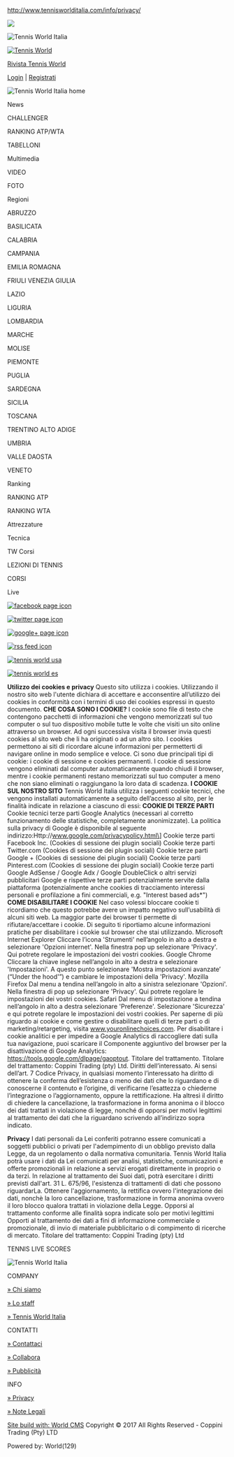 http://www.tennisworlditalia.com/info/privacy/

![](http://b.scorecardresearch.com/p?c1=2&c2=15959335&cv=2.0&cj=1)

![Tennis World Italia](http://www.tennisworlditalia.com/images/logo_h.png)

[<img src="http://www.tennisworldmagazine.it/mag/pdfcover/lastcoverMini.jpg" alt="Tennis World" id="img_mag" />](http://www.tennisworldmagazine.it)

<a href="http://www.tennisworldmagazine.it" class="log_reg">Rivista Tennis World</a>

<a href="http://www.tennisworlditalia.com?cat=signin" class="log_reg">Login</a> | <a href="http://www.tennisworlditalia.com?cat=register" class="log_reg">Registrati</a>

[](http://www.tennisworlditalia.com)

![Tennis World Italia home ](http://www.tennisworlditalia.com/world_cms/images/home.png)

[](http://www.tennisworlditalia.com/list/news/all/0/)

News

<a href="http://www.tennisworlditalia.com/list/news/Tennis_Challenger/0/" class="sublink"></a>
CHALLENGER

<a href="http://www.tennisworlditalia.com/list/news/Ranking_Atp_Wta/0/" class="sublink"></a>
RANKING ATP/WTA

<a href="http://www.tennisworlditalia.com/list/news/Tabelloni/0/" class="sublink"></a>
TABELLONI

[](http://www.tennisworlditalia.com/list/videos/all/0/)

Multimedia

<a href="http://www.tennisworlditalia.com/list/videos/all/0/" class="sublink"></a>
VIDEO

<a href="http://www.tennisworlditalia.com/lista_gallery/0/" class="sublink"></a>
FOTO

[](http://www.tennisworlditalia.com/list/news_regionali/all/0/)

Regioni

<a href="http://www.tennisworlditalia.com/list/news_regionali/Abruzzo/0/" class="sublink"></a>
ABRUZZO

<a href="http://www.tennisworlditalia.com/list/news_regionali/Basilicata/0/" class="sublink"></a>
BASILICATA

<a href="http://www.tennisworlditalia.com/list/news_regionali/Calabria/0/" class="sublink"></a>
CALABRIA

<a href="http://www.tennisworlditalia.com/list/news_regionali/Campania/0/" class="sublink"></a>
CAMPANIA

<a href="http://www.tennisworlditalia.com/list/news_regionali/Emilia_Romagna/0/" class="sublink"></a>
EMILIA ROMAGNA

<a href="http://www.tennisworlditalia.com/list/news_regionali/Friuli_Venezia_Giulia/0/" class="sublink"></a>
FRIULI VENEZIA GIULIA

<a href="http://www.tennisworlditalia.com/list/news_regionali/Lazio/0/" class="sublink"></a>
LAZIO

<a href="http://www.tennisworlditalia.com/list/news_regionali/Liguria/0/" class="sublink"></a>
LIGURIA

<a href="http://www.tennisworlditalia.com/list/news_regionali/Lombardia/0/" class="sublink"></a>
LOMBARDIA

<a href="http://www.tennisworlditalia.com/list/news_regionali/Marche/0/" class="sublink"></a>
MARCHE

<a href="http://www.tennisworlditalia.com/list/news_regionali/Molise/0/" class="sublink"></a>
MOLISE

<a href="http://www.tennisworlditalia.com/list/news_regionali/Piemonte/0/" class="sublink"></a>
PIEMONTE

<a href="http://www.tennisworlditalia.com/list/news_regionali/Puglia/0/" class="sublink"></a>
PUGLIA

<a href="http://www.tennisworlditalia.com/list/news_regionali/Sardegna/0/" class="sublink"></a>
SARDEGNA

<a href="http://www.tennisworlditalia.com/list/news_regionali/Sicilia/0/" class="sublink"></a>
SICILIA

<a href="http://www.tennisworlditalia.com/list/news_regionali/Toscana/0/" class="sublink"></a>
TOSCANA

<a href="http://www.tennisworlditalia.com/list/news_regionali/Trentino_Alto_Adige/0/" class="sublink"></a>
TRENTINO ALTO ADIGE

<a href="http://www.tennisworlditalia.com/list/news_regionali/Umbria/0/" class="sublink"></a>
UMBRIA

<a href="http://www.tennisworlditalia.com/list/news_regionali/Valle_dAosta/0/" class="sublink"></a>
VALLE DAOSTA

<a href="http://www.tennisworlditalia.com/list/news_regionali/Veneto/0/" class="sublink"></a>
VENETO

[](http://www.tennisworlditalia.com/ranking/atp/)

Ranking

<a href="http://www.tennisworlditalia.com/ranking/atp/" class="sublink"></a>
RANKING ATP

<a href="http://www.tennisworlditalia.com/ranking/wta/" class="sublink"></a>
RANKING WTA

[](http://www.tennisworlditalia.com/list/news/Attrezzature_Tennis/0/)

Attrezzature

[](http://www.tennisworlditalia.com/lista_tec/-1/-1/)

Tecnica

[](http://www.lezionitennis.net/)

TW Corsi

<a href="http://www.lezionitennis.net/" class="sublink"></a>
LEZIONI DI TENNIS

<a href="./?section=corso&amp;id=8" class="sublink"></a>
CORSI

[](http://www.tennisworlditalia.com/live/)

Live

[![facebook page icon](http://www.tennisworlditalia.com/world_cms/images/social_fb.png)](https://www.facebook.com/pages/TennisWorldItalia/119116884803484)

[![twitter page icon](http://www.tennisworlditalia.com/world_cms/images/social_tw.png)](https://twitter.com/tennisworldit#)

[![google+ page icon](http://www.tennisworlditalia.com/world_cms/images/social_gp.png)](https://plus.google.com/110777979074090944609?hl=it)

[![rss feed icon](http://www.tennisworlditalia.com/world_cms/images/feed_rss.png)](http://www.tennisworlditalia.com/rss/news.php)

[![tennis world usa](http://www.tennisworlditalia.com/images/common/usa.jpg)](http://www.tennisworldusa.org)

[![tennis world es](http://www.tennisworlditalia.com/images/common/spain.jpg)](http://es.tennisworldusa.org)

**Utilizzo dei cookies e privacy**
Questo sito utilizza i cookies. Utilizzando il nostro sito web l'utente dichiara di accettare e acconsentire all’utilizzo dei cookies in conformità con i termini di uso dei cookies espressi in questo documento.
**CHE COSA SONO I COOKIE?**
I cookie sono file di testo che contengono pacchetti di informazioni che vengono memorizzati sul tuo computer o sul tuo dispositivo mobile tutte le volte che visiti un sito online attraverso un browser. Ad ogni successiva visita il browser invia questi cookies al sito web che li ha originati o ad un altro sito. I cookies permettono ai siti di ricordare alcune informazioni per permetterti di navigare online in modo semplice e veloce.
Ci sono due principali tipi di cookie: i cookie di sessione e cookies permanenti. I cookie di sessione vengono eliminati dal computer automaticamente quando chiudi il browser, mentre i cookie permanenti restano memorizzati sul tuo computer a meno che non siano eliminati o raggiungano la loro data di scadenza.
**I COOKIE SUL NOSTRO SITO**
Tennis World Italia utilizza i seguenti cookie tecnici, che vengono installati automaticamente a seguito dell’accesso al sito, per le finalità indicate in relazione a ciascuno di essi:
**COOKIE DI TERZE PARTI**
Cookie tecnici terze parti Google Analytics (necessari al corretto funzionamento delle statistiche, completamente anonimizzate). La politica sulla privacy di Google è disponibile al seguente indirizzo:Http://www.google.com/privacypolicy.html\]
Cookie terze parti Facebook Inc. (Cookies di sessione dei plugin sociali)
Cookie terze parti Twitter.com (Cookies di sessione dei plugin sociali)
Cookie terze parti Google + (Cookies di sessione dei plugin sociali)
Cookie terze parti Pinterest.com (Cookies di sessione dei plugin sociali)
Cookie terze parti Google AdSense / Google Adx / Google DoubleClick o altri servizi pubblicitari Google e rispettive terze parti potenzialmente servite dalla piattaforma (potenzialmente anche cookies di tracciamento interessi personali e profilazione a fini commerciali, e.g. "Interest based ads\*")
**COME DISABILITARE I COOKIE**
Nel caso volessi bloccare cookie ti ricordiamo che questo potrebbe avere un impatto negativo sull’usabilità di alcuni siti web.
La maggior parte dei browser ti permette di rifiutare/accettare i cookie. Di seguito ti riportiamo alcune informazioni pratiche per disabilitare i cookie sul browser che stai utilizzando.
Microsoft Internet Explorer
Cliccare l’icona 'Strumenti' nell’angolo in alto a destra e selezionare 'Opzioni internet'. Nella finestra pop up selezionare 'Privacy'. Qui potrete regolare le impostazioni dei vostri cookies.
Google Chrome
Cliccare la chiave inglese nell’angolo in alto a destra e selezionare 'Impostazioni'. A questo punto selezionare 'Mostra impostazioni avanzate’ (“Under the hood'”) e cambiare le impostazioni della 'Privacy'.
Mozilla Firefox
Dal menu a tendina nell’angolo in alto a sinistra selezionare 'Opzioni'. Nella finestra di pop up selezionare 'Privacy'. Qui potrete regolare le impostazioni dei vostri cookies.
Safari
Dal menu di impostazione a tendina nell’angolo in alto a destra selezionare 'Preferenze'. Selezionare 'Sicurezza' e qui potrete regolare le impostazioni dei vostri cookies. Per saperne di più riguardo ai cookie e come gestire o disabilitare quelli di terze parti o di marketing/retargeting, visita www.youronlinechoices.com. Per disabilitare i cookie analitici e per impedire a Google Analytics di raccogliere dati sulla tua navigazione, puoi scaricare il Componente aggiuntivo del browser per la disattivazione di Google Analytics: https://tools.google.com/dlpage/gaoptout.
Titolare del trattamento. Titolare del trattamento: Coppini Trading (pty) Ltd. Diritti dell’interessato. Ai sensi dell’art. 7 Codice Privacy, in qualsiasi momento l’interessato ha diritto di ottenere la conferma dell’esistenza o meno dei dati che lo riguardano e di conoscerne il contenuto e l’origine, di verificarne l’esattezza o chiederne l’integrazione o l’aggiornamento, oppure la rettificazione. Ha altresì il diritto di chiedere la cancellazione, la trasformazione in forma anonima o il blocco dei dati trattati in violazione di legge, nonché di opporsi per motivi legittimi al trattamento dei dati che la riguardano scrivendo all’indirizzo sopra indicato.

**Privacy**
I dati personali da Lei conferiti potranno essere comunicati a soggetti pubblici o privati per l'adempimento di un obbligo previsto dalla Legge, da un regolamento o dalla normativa comunitaria.
Tennis World Italia potrà usare i dati da Lei comunicati per analisi, statistiche, comunicazioni e offerte promozionali in relazione a servizi erogati direttamente in proprio o da terzi.
In relazione al trattamento dei Suoi dati, potrà esercitare i diritti previsti dall'art. 31 L. 675/96, l'esistenza di trattamenti di dati che possono riguardarLa.
Ottenere l'aggiornamento, la rettifica ovvero l'integrazione dei dati, nonchè la loro cancellazione, trasformazione in forma anonima ovvero il loro blocco qualora trattati in violazione della Legge.
Opporsi al trattamento conforme alle finalità sopra indicate solo per motivi legittimi Opporti al trattamento dei dati a fini di informazione commerciale o promozionale, di invio di materiale pubblicitario o di compimento di ricerche di mercato.
Titolare del trattamento: Coppini Trading (pty) Ltd

[](http://www.tennisworlditalia.com/live/)

TENNIS LIVE SCORES

![Tennis World Italia](/images/logo_h.png)

COMPANY

[» Chi siamo](http://www.tennisworlditalia.com/info/chisiamo/)

[» Lo staff](http://www.tennisworlditalia.com/info/staff/)

[» Tennis World Italia](http://www.tennisworlditalia.com)

CONTATTI

[» Contattaci](http://www.tennisworlditalia.com/info/contattaci/)

[» Collabora](http://www.tennisworlditalia.com/info/collabora/)

[» Pubblicità](http://www.tennisworlditalia.com/info/pubblicita/)

INFO

[» Privacy](http://www.tennisworlditalia.com/info/privacy/)

[» Note Legali](http://www.tennisworlditalia.com/info/notelegali/)

[Site build with: World CMS](mailto:dipa_@h%6Ftma%69l.c%6Fm)
Copyright © 2017 All Rights Reserved - Coppini Trading (Pty) LTD

Powered by: World(129)
